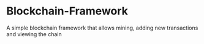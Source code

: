 # Blockchain-Framework
A simple blockchain framework that allows mining, adding new transactions and viewing the chain
